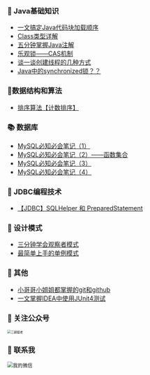 ### :star2: Java基础知识

- [一文搞定Java代码块加载顺序](https://mp.weixin.qq.com/s/IzFnnHFk5W-XaSidm54vxw)
- [Class类型详解](https://mp.weixin.qq.com/s/JS9TDZXGfzB-wWWw9g8P_Q)
- [五分钟掌握Java注解](https://mp.weixin.qq.com/s/qahqm7abJzn0rZDHoZXj-Q)
- [乐观锁——CAS机制](https://mp.weixin.qq.com/s/m14ko-IXTJzPx8HFc6T57g)
- [谈一谈创建线程的几种方式](https://mp.weixin.qq.com/s/N9UvxmvXi4tgPdVLo67Jpw)
- [Java中的synchronized锁？？](https://mp.weixin.qq.com/s/tB-P3cr728ieKwQP2X2Mjg)



### :deciduous_tree:数据结构和算法

- [排序算法【计数排序】](https://mp.weixin.qq.com/s/PLKbj3-7cy1TsO3YVyzewQ)



### :books: 数据库

- [MySQL必知必会笔记（1）](https://mp.weixin.qq.com/s/tYoUERHGti1wfuEQlpz02w)
- [MySQL必知必会笔记（2）——函数集合](https://mp.weixin.qq.com/s/Lf8JhrAoFfGL2AKwViqX7Q)
- [MySQL必知必会笔记（3）](https://mp.weixin.qq.com/s/VaV-drN7sT8PNV6K8ZV_GA)
- [MySQL必知必会笔记（4）](https://mp.weixin.qq.com/s/YJ84DHZ2BMONQE7Q12bQJQ)



### :ticket: JDBC编程技术

- [【JDBC】SQLHelper 和 PreparedStatement](https://mp.weixin.qq.com/s/7wTAAQ6-d8z3pIOE5Ox58Q)



### :rocket: 设计模式

- [三分钟学会观察者模式](https://mp.weixin.qq.com/s/osiy0EzbvfHxFiOwJxUlUg)
- [最简单上手的单例模式](https://mp.weixin.qq.com/s/9CM07Of1E11K_wFefKXOhQ)



### :ear_of_rice: 其他

- [小哥哥小姐姐都掌握的git和github](https://mp.weixin.qq.com/s/-85xW5BbGyMGlBAMaQD6eA)
- [一文掌握IDEA中使用JUnit4测试](https://mp.weixin.qq.com/s/Xdovm9z3vNHwvdw8mA3CiQ)



### :crossed_fingers: 关注公众号

<img src="https://s1.ax1x.com/2020/04/09/G5b8QP.png" alt="三朝猿老" style="zoom: 50%;" />

### :crossed_fingers: 联系我

<img src="https://s1.ax1x.com/2020/04/09/G5HDbD.jpg" alt="我的微信" style="zoom:80%;" />